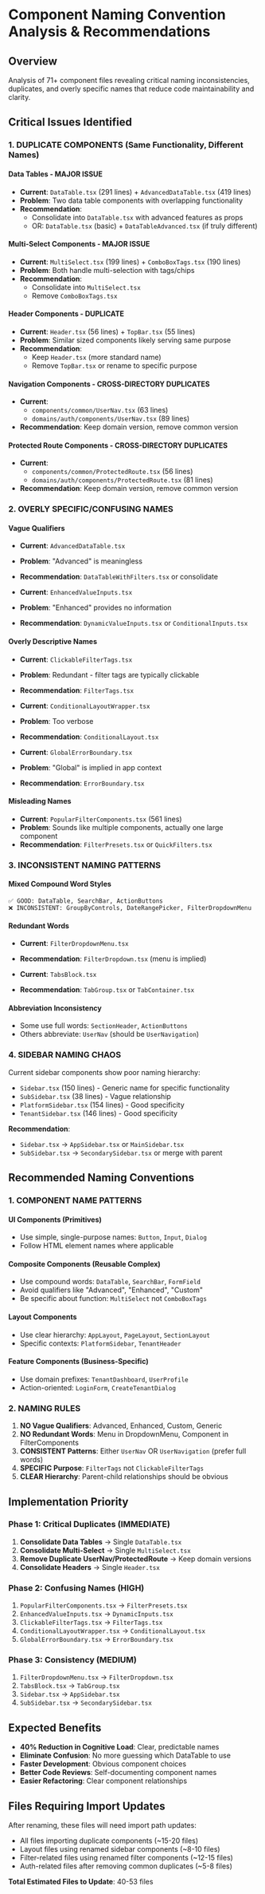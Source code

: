 # Component Naming Convention Analysis & Recommendations

## Overview
Analysis of 71+ component files revealing critical naming inconsistencies, duplicates, and overly specific names that reduce code maintainability and clarity.

## Critical Issues Identified

### 1. DUPLICATE COMPONENTS (Same Functionality, Different Names)

#### Data Tables - MAJOR ISSUE
- **Current**: `DataTable.tsx` (291 lines) + `AdvancedDataTable.tsx` (419 lines)
- **Problem**: Two data table components with overlapping functionality
- **Recommendation**: 
  - Consolidate into `DataTable.tsx` with advanced features as props
  - OR: `DataTable.tsx` (basic) + `DataTableAdvanced.tsx` (if truly different)

#### Multi-Select Components - MAJOR ISSUE  
- **Current**: `MultiSelect.tsx` (199 lines) + `ComboBoxTags.tsx` (190 lines)
- **Problem**: Both handle multi-selection with tags/chips
- **Recommendation**: 
  - Consolidate into `MultiSelect.tsx` 
  - Remove `ComboBoxTags.tsx`

#### Header Components - DUPLICATE
- **Current**: `Header.tsx` (56 lines) + `TopBar.tsx` (55 lines)
- **Problem**: Similar sized components likely serving same purpose
- **Recommendation**: 
  - Keep `Header.tsx` (more standard name)
  - Remove `TopBar.tsx` or rename to specific purpose

#### Navigation Components - CROSS-DIRECTORY DUPLICATES
- **Current**: 
  - `components/common/UserNav.tsx` (63 lines)
  - `domains/auth/components/UserNav.tsx` (89 lines)
- **Recommendation**: Keep domain version, remove common version

#### Protected Route Components - CROSS-DIRECTORY DUPLICATES  
- **Current**:
  - `components/common/ProtectedRoute.tsx` (56 lines)
  - `domains/auth/components/ProtectedRoute.tsx` (81 lines)
- **Recommendation**: Keep domain version, remove common version

### 2. OVERLY SPECIFIC/CONFUSING NAMES

#### Vague Qualifiers
- **Current**: `AdvancedDataTable.tsx` 
- **Problem**: "Advanced" is meaningless
- **Recommendation**: `DataTableWithFilters.tsx` or consolidate

- **Current**: `EnhancedValueInputs.tsx`
- **Problem**: "Enhanced" provides no information
- **Recommendation**: `DynamicValueInputs.tsx` or `ConditionalInputs.tsx`

#### Overly Descriptive Names
- **Current**: `ClickableFilterTags.tsx`
- **Problem**: Redundant - filter tags are typically clickable
- **Recommendation**: `FilterTags.tsx`

- **Current**: `ConditionalLayoutWrapper.tsx`
- **Problem**: Too verbose
- **Recommendation**: `ConditionalLayout.tsx`

- **Current**: `GlobalErrorBoundary.tsx`
- **Problem**: "Global" is implied in app context
- **Recommendation**: `ErrorBoundary.tsx`

#### Misleading Names
- **Current**: `PopularFilterComponents.tsx` (561 lines)
- **Problem**: Sounds like multiple components, actually one large component
- **Recommendation**: `FilterPresets.tsx` or `QuickFilters.tsx`

### 3. INCONSISTENT NAMING PATTERNS

#### Mixed Compound Word Styles
```
✅ GOOD: DataTable, SearchBar, ActionButtons
❌ INCONSISTENT: GroupByControls, DateRangePicker, FilterDropdownMenu
```

#### Redundant Words
- **Current**: `FilterDropdownMenu.tsx`
- **Recommendation**: `FilterDropdown.tsx` (menu is implied)

- **Current**: `TabsBlock.tsx`  
- **Recommendation**: `TabGroup.tsx` or `TabContainer.tsx`

#### Abbreviation Inconsistency
- Some use full words: `SectionHeader`, `ActionButtons`
- Others abbreviate: `UserNav` (should be `UserNavigation`)

### 4. SIDEBAR NAMING CHAOS

Current sidebar components show poor naming hierarchy:
- `Sidebar.tsx` (150 lines) - Generic name for specific functionality  
- `SubSidebar.tsx` (38 lines) - Vague relationship
- `PlatformSidebar.tsx` (154 lines) - Good specificity
- `TenantSidebar.tsx` (146 lines) - Good specificity

**Recommendation**:
- `Sidebar.tsx` → `AppSidebar.tsx` or `MainSidebar.tsx`
- `SubSidebar.tsx` → `SecondarySidebar.tsx` or merge with parent

## Recommended Naming Conventions

### 1. COMPONENT NAME PATTERNS

#### UI Components (Primitives)
- Use simple, single-purpose names: `Button`, `Input`, `Dialog`
- Follow HTML element names where applicable

#### Composite Components (Reusable Complex)
- Use compound words: `DataTable`, `SearchBar`, `FormField`
- Avoid qualifiers like "Advanced", "Enhanced", "Custom"
- Be specific about function: `MultiSelect` not `ComboBoxTags`

#### Layout Components
- Use clear hierarchy: `AppLayout`, `PageLayout`, `SectionLayout`
- Specific contexts: `PlatformSidebar`, `TenantHeader`

#### Feature Components (Business-Specific)
- Use domain prefixes: `TenantDashboard`, `UserProfile`
- Action-oriented: `LoginForm`, `CreateTenantDialog`

### 2. NAMING RULES

1. **NO Vague Qualifiers**: Advanced, Enhanced, Custom, Generic
2. **NO Redundant Words**: Menu in DropdownMenu, Component in FilterComponents  
3. **CONSISTENT Patterns**: Either `UserNav` OR `UserNavigation` (prefer full words)
4. **SPECIFIC Purpose**: `FilterTags` not `ClickableFilterTags`
5. **CLEAR Hierarchy**: Parent-child relationships should be obvious

## Implementation Priority

### Phase 1: Critical Duplicates (IMMEDIATE)
1. **Consolidate Data Tables** → Single `DataTable.tsx`
2. **Consolidate Multi-Select** → Single `MultiSelect.tsx`  
3. **Remove Duplicate UserNav/ProtectedRoute** → Keep domain versions
4. **Consolidate Headers** → Single `Header.tsx`

### Phase 2: Confusing Names (HIGH)
1. `PopularFilterComponents.tsx` → `FilterPresets.tsx`
2. `EnhancedValueInputs.tsx` → `DynamicInputs.tsx`
3. `ClickableFilterTags.tsx` → `FilterTags.tsx`
4. `ConditionalLayoutWrapper.tsx` → `ConditionalLayout.tsx`
5. `GlobalErrorBoundary.tsx` → `ErrorBoundary.tsx`

### Phase 3: Consistency (MEDIUM)
1. `FilterDropdownMenu.tsx` → `FilterDropdown.tsx`
2. `TabsBlock.tsx` → `TabGroup.tsx`
3. `Sidebar.tsx` → `AppSidebar.tsx`
4. `SubSidebar.tsx` → `SecondarySidebar.tsx`

## Expected Benefits

- **40% Reduction in Cognitive Load**: Clear, predictable names
- **Eliminate Confusion**: No more guessing which DataTable to use
- **Faster Development**: Obvious component choices
- **Better Code Reviews**: Self-documenting component names
- **Easier Refactoring**: Clear component relationships

## Files Requiring Import Updates

After renaming, these files will need import path updates:
- All files importing duplicate components (~15-20 files)
- Layout files using renamed sidebar components (~8-10 files)  
- Filter-related files using renamed filter components (~12-15 files)
- Auth-related files after removing common duplicates (~5-8 files)

**Total Estimated Files to Update**: 40-53 files 